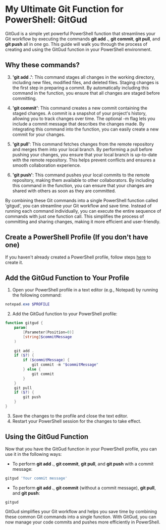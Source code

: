 # My Ultimate Git Function for PowerShell: GitGud
GitGud is a simple yet powerful PowerShell function that streamlines your Git workflow by executing the commands **git add .**, **git commit**, **git pull**, and **git push** all in one go. This guide will walk you through the process of creating and using the GitGud function in your PowerShell environment.

## Why these commands?

3. **'git add .'**: This command stages all changes in the working directory, including new files, modified files, and deleted files. Staging changes is the first step in preparing a commit. By automatically including this command in the function, you ensure that all changes are staged before committing.

2. **'git commit'**: This command creates a new commit containing the staged changes. A commit is a snapshot of your project's history, allowing you to track changes over time. The optional -m flag lets you include a commit message that describes the changes made. By integrating this command into the function, you can easily create a new commit for your changes.

3. **'git pull'**: This command fetches changes from the remote repository and merges them into your local branch. By performing a pull before pushing your changes, you ensure that your local branch is up-to-date with the remote repository. This helps prevent conflicts and ensures a smooth collaboration experience.

4. **'git push'**: This command pushes your local commits to the remote repository, making them available to other collaborators. By including this command in the function, you can ensure that your changes are shared with others as soon as they are committed.

By combining these Git commands into a single PowerShell function called 'gitgud', you can streamline your Git workflow and save time. Instead of running each command individually, you can execute the entire sequence of commands with just one function call. This simplifies the process of committing and sharing changes, making it more efficient and user-friendly.

## Create a PowerShell Profile (If you don't have one)

If you haven't already created a PowerShell profile, follow steps [here](https://github.com/Seppohto/OllieOver/blob/main/Creating%20a%20PowerShell%20Profile%20and%20Adding%20a%20HelloWorld%20Function.MD) to create it.

## Add the GitGud Function to Your Profile

1. Open your PowerShell profile in a text editor (e.g., Notepad) by running the following command:
```powershell
notepad.exe $PROFILE
```
2. Add the GitGud function to your PowerShell profile:
```powershell
function gitgud {
    param(
        [Parameter(Position=0)]
        [string]$commitMessage
    )
    
    git add .
    if ($?) {
        if ($commitMessage) {
            git commit -m "$commitMessage"
        } else {
            git commit
        }
    }
    git pull
    if ($?) {
        git push
    }
}
```
3. Save the changes to the profile and close the text editor.
4. Restart your PowerShell session for the changes to take effect.

## Using the GitGud Function

Now that you have the GitGud function in your PowerShell profile, you can use it in the following ways:

- To perform **git add .**, **git commit**, **git pull**, and **git push** with a commit message:
```powershell
gitgud 'Your commit message'
```
- To perform **git add .**, **git commit** (without a commit message), **git pull**, and **git push**:
```powershell
gitgud
```
GitGud simplifies your Git workflow and helps you save time by combining these common Git commands into a single function. With GitGud, you can now manage your code commits and pushes more efficiently in PowerShell.
